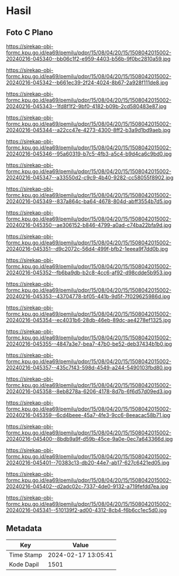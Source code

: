 # Hasil

## Foto C Plano

https://sirekap-obj-formc.kpu.go.id/ea69/pemilu/pdpr/15/08/04/20/15/1508042015002-20240216-045340--bb06c1f2-e959-4403-b56b-9f0bc2810a59.jpg

https://sirekap-obj-formc.kpu.go.id/ea69/pemilu/pdpr/15/08/04/20/15/1508042015002-20240216-045342--b661ec39-2f24-4024-8b67-2a928f111de8.jpg

https://sirekap-obj-formc.kpu.go.id/ea69/pemilu/pdpr/15/08/04/20/15/1508042015002-20240216-045343--1fd8f1f2-9bf0-4182-b09b-2cd580483e87.jpg

https://sirekap-obj-formc.kpu.go.id/ea69/pemilu/pdpr/15/08/04/20/15/1508042015002-20240216-045344--a22cc47e-4273-4300-8ff2-b3a9d1bd9aeb.jpg

https://sirekap-obj-formc.kpu.go.id/ea69/pemilu/pdpr/15/08/04/20/15/1508042015002-20240216-045346--95a60319-b7c5-4fb3-a5c4-b9d4ca6c9bd0.jpg

https://sirekap-obj-formc.kpu.go.id/ea69/pemilu/pdpr/15/08/04/20/15/1508042015002-20240216-045347--a33550d2-c9c9-4b40-9282-cc58055f8902.jpg

https://sirekap-obj-formc.kpu.go.id/ea69/pemilu/pdpr/15/08/04/20/15/1508042015002-20240216-045349--837a864c-ba64-4678-804d-abff3554b7d5.jpg

https://sirekap-obj-formc.kpu.go.id/ea69/pemilu/pdpr/15/08/04/20/15/1508042015002-20240216-045350--ae306152-b846-4799-a0ad-c74ba22bfa9d.jpg

https://sirekap-obj-formc.kpu.go.id/ea69/pemilu/pdpr/15/08/04/20/15/1508042015002-20240216-045351--d9c2072c-56d4-499f-bfb2-1eeea9f7dd0b.jpg

https://sirekap-obj-formc.kpu.go.id/ea69/pemilu/pdpr/15/08/04/20/15/1508042015002-20240216-045352--fb6ba9db-b2c8-4cc6-af92-d98cdde5b953.jpg

https://sirekap-obj-formc.kpu.go.id/ea69/pemilu/pdpr/15/08/04/20/15/1508042015002-20240216-045353--43704778-bf05-441b-9d5f-7f029625986d.jpg

https://sirekap-obj-formc.kpu.go.id/ea69/pemilu/pdpr/15/08/04/20/15/1508042015002-20240216-045354--ec4031b6-28db-46eb-89dc-ae4278ef1325.jpg

https://sirekap-obj-formc.kpu.go.id/ea69/pemilu/pdpr/15/08/04/20/15/1508042015002-20240216-045355--4847a3e7-bea7-47b0-be52-deb37434b1b0.jpg

https://sirekap-obj-formc.kpu.go.id/ea69/pemilu/pdpr/15/08/04/20/15/1508042015002-20240216-045357--435c7f43-598d-4549-a244-5490103fbd80.jpg

https://sirekap-obj-formc.kpu.go.id/ea69/pemilu/pdpr/15/08/04/20/15/1508042015002-20240216-045358--8eb8278a-6206-4178-8d7b-6f6d57d09ed3.jpg

https://sirekap-obj-formc.kpu.go.id/ea69/pemilu/pdpr/15/08/04/20/15/1508042015002-20240216-045359--6cd4beee-45a7-4fe3-9cc6-8eeacac58b71.jpg

https://sirekap-obj-formc.kpu.go.id/ea69/pemilu/pdpr/15/08/04/20/15/1508042015002-20240216-045400--8bdb9a9f-d59b-45ce-9a0e-0ec7a643366d.jpg

https://sirekap-obj-formc.kpu.go.id/ea69/pemilu/pdpr/15/08/04/20/15/1508042015002-20240216-045401--70383c13-db20-44e7-ab17-627c6421ed05.jpg

https://sirekap-obj-formc.kpu.go.id/ea69/pemilu/pdpr/15/08/04/20/15/1508042015002-20240216-045402--d2adc02c-7337-4de0-9132-a719fefdd7ea.jpg

https://sirekap-obj-formc.kpu.go.id/ea69/pemilu/pdpr/15/08/04/20/15/1508042015002-20240216-045341--510139f2-ad00-4312-8cb4-f6b6cc1ec5d0.jpg


## Metadata

| Key        | Value               |
| ---------- | ------------------- |
| Time Stamp | 2024-02-17 13:05:41 |
| Kode Dapil | 1501                |



